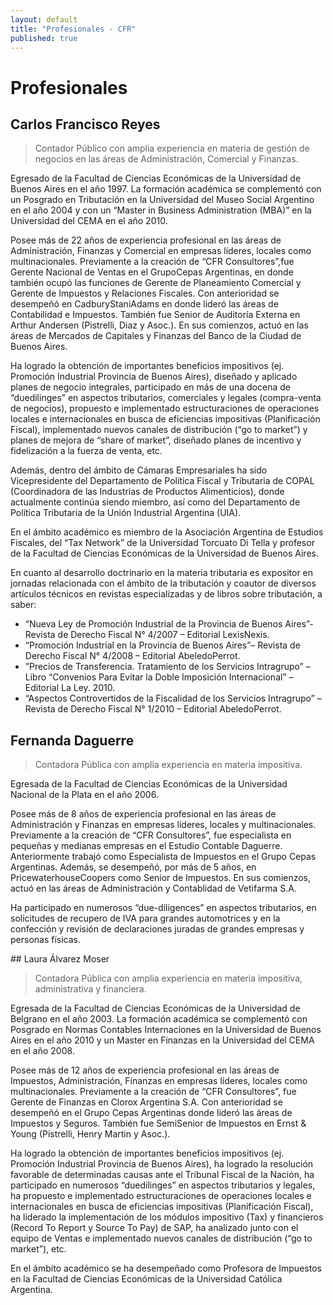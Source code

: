 ```yaml
---
layout: default
title: "Profesionales - CFR"
published: true
---
```


# Profesionales

## Carlos Francisco Reyes

> Contador Público con amplia experiencia en materia de gestión de negocios en las áreas de Administración, Comercial y Finanzas.

Egresado de la Facultad de Ciencias Económicas de la Universidad de Buenos Aires en el año 1997. La formación académica se complementó con un Posgrado en Tributación en la Universidad del Museo Social Argentino en el año 2004 y con un “Master in Business Administration (MBA)” en la Universidad del CEMA en el año 2010.

Posee más de 22 años de experiencia profesional en las áreas de Administración, Finanzas y Comercial en empresas líderes, locales como multinacionales. Previamente a la creación de “CFR Consultores”,fue Gerente Nacional de Ventas en el GrupoCepas Argentinas, en donde también ocupó las funciones de Gerente de Planeamiento Comercial y Gerente de Impuestos y Relaciones Fiscales. Con anterioridad se desempeñó en CadburyStaniAdams en donde lideró las áreas de Contabilidad e Impuestos. También fue Senior de Auditoría Externa en Arthur Andersen (Pistrelli, Diaz y Asoc.).  En sus comienzos, actuó en las áreas de Mercados de Capitales y Finanzas del Banco de la Ciudad de Buenos Aires.

Ha logrado la obtención de importantes beneficios impositivos (ej. Promoción Industrial Provincia de Buenos Aires), diseñado y aplicado planes de negocio integrales, participado en más de una docena de “duedilinges” en aspectos tributarios, comerciales y legales (compra-venta de negocios),  propuesto e implementado estructuraciones de operaciones locales e internacionales en busca de eficiencias impositivas (Planificación Fiscal), implementado nuevos canales de distribución (“go to market”) y planes de mejora de “share of market”, diseñado planes de incentivo y fidelización a la fuerza de venta, etc.

Además, dentro del ámbito de Cámaras Empresariales ha sido Vicepresidente del Departamento de Política Fiscal y Tributaria de COPAL (Coordinadora de las Industrias de Productos Alimenticios), donde actualmente continúa siendo miembro, así como del Departamento de Política Tributaria de la Unión Industrial Argentina (UIA).

En el ámbito académico es miembro de la Asociación Argentina de Estudios Fiscales, del “Tax Network” de la Universidad Torcuato Di Tella y profesor de la Facultad de Ciencias Económicas de la Universidad de Buenos Aires.

En cuanto al desarrollo doctrinario en la materia tributaria es expositor en jornadas relacionada con el ámbito de la tributación y coautor de diversos artículos técnicos en revistas especializadas y de libros sobre tributación, a saber:

+ “Nueva Ley de Promoción Industrial de la Provincia de Buenos Aires”- Revista de Derecho Fiscal N° 4/2007 – Editorial LexisNexis.
+ “Promoción Industrial en la Provincia de Buenos Aires”– Revista de Derecho Fiscal N° 4/2008 – Editorial AbeledoPerrot.
+ ”Precios de Transferencia. Tratamiento de los Servicios Intragrupo” – Libro “Convenios Para Evitar la Doble Imposición Internacional” – Editorial La Ley. 2010.
+ “Aspectos Controvertidos de la Fiscalidad de los Servicios Intragrupo” – Revista de Derecho Fiscal N° 1/2010 – Editorial AbeledoPerrot.


## Fernanda Daguerre

> Contadora Pública con amplia experiencia en materia impositiva.

Egresada  de  la  Facultad  de  Ciencias  Económicas  de  la Universidad Nacional de la Plata en el año 2006.

Posee más de 8 años de experiencia profesional en las áreas de Administración  y  Finanzas  en  empresas  líderes,  locales  y multinacionales.  Previamente  a  la  creación  de  “CFR Consultores”,  fue  especialista  en  pequeñas  y  medianas empresas  en  el  Estudio  Contable  Daguerre.  Anteriormente trabajó  como  Especialista  de  Impuestos  en  el  Grupo  Cepas Argentinas.  Además,  se  desempeñó,  por  más  de  5  años,  en PricewaterhouseCoopers  como  Senior  de  Impuestos.  En  sus comienzos, actuó en las áreas de Administración y Contablidad de Vetifarma S.A.

Ha  participado  en  numerosos  “due-diligences”  en  aspectos tributarios,  en  solicitudes  de  recupero  de  IVA  para  grandes automotrices  y  en  la  confección  y  revisión  de  declaraciones juradas de grandes empresas y personas físicas.

## Laura Álvarez Moser

> Contadora Pública con amplia experiencia en materia impositiva, administrativa y financiera.

Egresada de la Facultad de Ciencias Económicas de la Universidad de Belgrano en el año 2003. La formación académica se complementó con Posgrado en Normas Contables Internaciones en la Universidad de Buenos Aires en el año 2010 y un Master en Finanzas en la Universidad del CEMA en el año 2008.

Posee más de 12 años de experiencia profesional en las áreas de Impuestos, Administración, Finanzas en empresas líderes, locales como multinacionales. Previamente a la creación de “CFR Consultores”, fue Gerente de Finanzas en Clorox Argentina S.A. Con anterioridad se desempeñó en el Grupo Cepas Argentinas donde lideró las áreas de Impuestos y Seguros. También fue SemiSenior de Impuestos en Ernst & Young (Pistrelli, Henry Martin y Asoc.).

Ha logrado la obtención de importantes beneficios impositivos (ej. Promoción Industrial Provincia de Buenos Aires), ha logrado la resolución favorable de determinadas causas ante el Tribunal Fiscal de la Nación, ha participado en numerosos “duedilinges” en aspectos tributarios y legales, ha propuesto e implementado estructuraciones de operaciones locales e internacionales en busca de eficiencias impositivas (Planificación Fiscal), ha liderado la implementación de los módulos impositivo (Tax) y financieros (Record To Report y Source To Pay) de SAP, ha analizado junto con el equipo de Ventas e implementado nuevos canales de distribución (“go to market”), etc.

En el ámbito académico se ha desempeñado como Profesora de Impuestos en la Facultad de Ciencias Económicas de la Universidad Católica Argentina.
